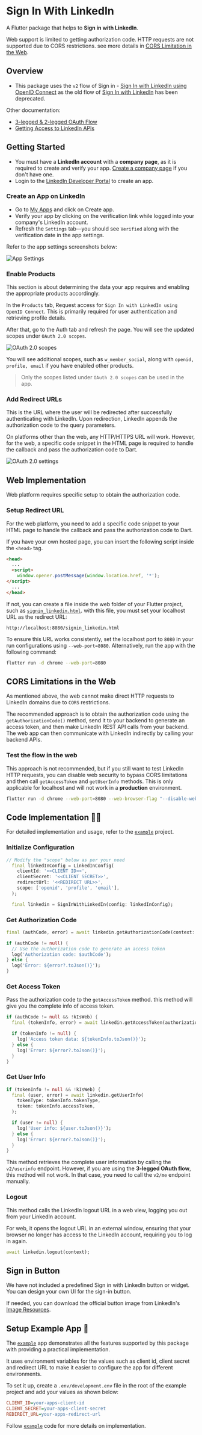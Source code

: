 # Sign In With LinkedIn

A Flutter package that helps to **Sign in with LinkedIn**.

Web support is limited to getting authorization code. HTTP requests are not supported due to CORS restrictions. see more details in [CORS Limitation in the Web](#cors-limitations-in-the-web).

## Overview

- This package uses the `v2` flow of Sign in - [Sign In with LinkedIn using OpenID Connect] as the old flow of [Sign In with LinkedIn] has been deprecated.

Other documentation:
- [3-legged & 2-legged OAuth Flow]
- [Getting Access to LinkedIn APIs]

## Getting Started

- You must have a **LinkedIn account** with a **company page**, as it is required to create and verify your app. [Create a company page] if you don't have one.
- Login to the [LinkedIn Developer Portal] to create an app.

### Create an App on LinkedIn

- Go to [My Apps] and click on Create app.
- Verify your app by clicking on the verification link while logged into your company's LinkedIn account.
- Refresh the `Settings` tab—you should see `Verified` along with the verification date in the app settings.

Refer to the app settings screenshots below:

![App Settings](screenshots/app-settings.png)

### Enable Products

This section is about determining the data your app requires and enabling the appropriate products accordingly.

In the `Products` tab, Request access for `Sign In with LinkedIn using OpenID Connect`. This is primarily required for user authentication and retrieving profile details.

After that, go to the Auth tab and refresh the page. You will see the updated scopes under `OAuth 2.0 scopes`.

![OAuth 2.0 scopes](screenshots/oauth-2-scopes.png)

You will see additional scopes, such as `w_member_social`, along with `openid, profile, email` if you have enabled other products.

> Only the scopes listed under `OAuth 2.0 scopes` can be used in the app.

### Add Redirect URLs

This is the URL where the user will be redirected after successfully authenticating with LinkedIn. Upon redirection, LinkedIn appends the authorization code to the query parameters.

On platforms other than the web, any HTTP/HTTPS URL will work. However, for the web, a specific code snippet in the HTML page is required to handle the callback and pass the authorization code to Dart.

![OAuth 2.0 settings](screenshots/oauth-2-settings.png)

## Web Implementation

Web platform requires specific setup to obtain the authorization code.

### Setup Redirect URL

For the web platform, you need to add a specific code snippet to your HTML page to handle the callback and pass the authorization code to Dart.

If you have your own hosted page, you can insert the following script inside the `<head>` tag.

```html
<head>
  ...
  <script>
    window.opener.postMessage(window.location.href, '*');
</script>
  ...
</head>
```
If not, you can create a file inside the web folder of your Flutter project, such as [`signin_linkedin.html`]. with this file, you must set your localhost URL as the redirect URL:

```
http://localhost:8080/signin_linkedin.html
```

To ensure this URL works consistently, set the localhost port to `8080` in your run configurations using `--web-port=8080`. Alternatively, run the app with the following command:

```sh
flutter run -d chrome --web-port=8080
```

## CORS Limitations in the Web

As mentioned above, the web cannot make direct HTTP requests to LinkedIn domains due to `CORS` restrictions. 

The recommended approach is to obtain the authorization code using the `getAuthorizationCode()` method, send it to your backend to generate an access token, and then make LinkedIn REST API calls from your backend. The web app can then communicate with LinkedIn indirectly by calling your backend APIs.

### Test the flow in the web

This approach is not recommended, but if you still want to test LinkedIn HTTP requests, you can disable web security to bypass CORS limitations and then call `getAccessToken` and `getUserInfo` methods. This is only applicable for localhost and will not work in a **production** environment.

```sh
flutter run -d chrome --web-port=8080 --web-browser-flag "--disable-web-security"
```

## Code Implementation 👨‍💻

For detailed implementation and usage, refer to the [`example`] project.

### Initialize Configuration

```dart
// Modify the "scope" below as per your need
  final linkedInConfig = LinkedInConfig(
    clientId: '<<CLIENT ID>>',
    clientSecret: '<<CLIENT SECRET>>',
    redirectUrl: '<<REDIRECT URL>>',
    scope: ['openid', 'profile', 'email'],
  );

  final linkedin = SignInWithLinkedIn(config: linkedInConfig);
```

### Get Authorization Code

```dart
final (authCode, error) = await linkedin.getAuthorizationCode(context: context);

if (authCode != null) {
  // Use the authorization code to generate an access token
  log('Authorization code: $authCode');
} else {
  log('Error: ${error?.toJson()}');
}
```

### Get Access Token

Pass the authorization code to the `getAccessToken` method. this method will give you the complete info of access token.

```dart
if (authCode != null && !kIsWeb) {
  final (tokenInfo, error) = await linkedin.getAccessToken(authorizationCode: authCode);

  if (tokenInfo != null) {
    log('Access token data: ${tokenInfo.toJson()}');
  } else {
    log('Error: ${error?.toJson()}');
  }
}
```

### Get User Info

```dart
if (tokenInfo != null && !kIsWeb) {
  final (user, error) = await linkedin.getUserInfo(
    tokenType: tokenInfo.tokenType,
    token: tokenInfo.accessToken,
  );

  if (user != null) {
    log('User info: ${user.toJson()}');
  } else {
    log('Error: ${error?.toJson()}');
  }
}
```

This method retrieves the complete user information by calling the `v2/userinfo` endpoint. However, if you are using the **3-legged OAuth flow**, this method will not work. In that case, you need to call the `v2/me` endpoint manually.

### Logout

This method calls the LinkedIn logout URL in a web view, logging you out from your LinkedIn account.

For web, it opens the logout URL in an external window, ensuring that your browser no longer has access to the LinkedIn account, requiring you to log in again.

```dart
await linkedin.logout(context);
```

## Sign in Button

We have not included a predefined Sign in with LinkedIn button or widget. You can design your own UI for the sign-in button.

If needed, you can download the official button image from LinkedIn's [Image Resources].

## Setup Example App 📱

The [`example`] app demonstrates all the features supported by this package with providing a practical implementation.

It uses environment variables for the values such as client id, client secret and redirect URL to make it easier to configure the app for different environments.

To set it up, create a `.env/development.env` file in the root of the example project and add your values as shown below:

```ini
CLIENT_ID=your-apps-client-id
CLIENT_SECRET=your-apps-client-secret
REDIRECT_URL=your-apps-redirect-url
```

Follow [`example`] code for more details on implementation.


[Sign In with LinkedIn using OpenID Connect]: https://learn.microsoft.com/en-us/linkedin/consumer/integrations/self-serve/sign-in-with-linkedin-v2
[Sign In with LinkedIn]: https://learn.microsoft.com/en-us/linkedin/consumer/integrations/self-serve/sign-in-with-linkedin
[3-legged & 2-legged OAuth Flow]: https://learn.microsoft.com/en-us/linkedin/shared/authentication/authentication
[Getting Access to LinkedIn APIs]: https://learn.microsoft.com/en-us/linkedin/shared/authentication/getting-access?context=linkedin%2Fcontext
[LinkedIn Developer Portal]: https://developer.linkedin.com/
[Create a company page]: https://www.linkedin.com/company/setup/new/
[My Apps]: https://www.linkedin.com/developers/apps
[Image Resources]: https://learn.microsoft.com/en-us/linkedin/consumer/integrations/self-serve/sign-in-with-linkedin-v2#image-resources

[`signin_linkedin.html`]: example/web/signin_linkedin.html
[`example`]: example
